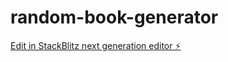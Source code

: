 # random-book-generator

[Edit in StackBlitz next generation editor ⚡️](https://stackblitz.com/~/github.com/hamisbela/random-book-generator)